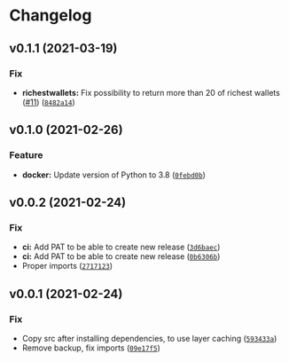 # Changelog

<!--next-version-placeholder-->

## v0.1.1 (2021-03-19)
### Fix
* **richestwallets:** Fix possibility to return more than 20 of richest wallets ([#11](https://github.com/bitcoinvault/api/issues/11)) ([`8482a14`](https://github.com/bitcoinvault/api/commit/8482a146321f405a10b05fb923433f8be8873004))

## v0.1.0 (2021-02-26)
### Feature
* **docker:** Update version of Python to 3.8 ([`0febd0b`](https://github.com/bitcoinvault/api/commit/0febd0b0cb3c76b35145b4043db3557d3b51387d))

## v0.0.2 (2021-02-24)
### Fix
* **ci:** Add PAT to be able to create new release ([`3d6baec`](https://github.com/bitcoinvault/api/commit/3d6baecc49248e914fcb4c631c2dc3c51f3386a7))
* **ci:** Add PAT to be able to create new release ([`0b6306b`](https://github.com/bitcoinvault/api/commit/0b6306b38fc4dad5df2b98efcb81b81a21fff439))
* Proper imports ([`2717123`](https://github.com/bitcoinvault/api/commit/2717123705f38571d589b2a6ed94301db2d0356c))

## v0.0.1 (2021-02-24)
### Fix
* Copy src after installing dependencies, to use layer caching ([`593433a`](https://github.com/bitcoinvault/api/commit/593433a9f14f4b09635c7e76faa7db0d54cd9a80))
* Remove backup, fix imports ([`09e17f5`](https://github.com/bitcoinvault/api/commit/09e17f517078f1caaafd4a3e53430aab9a27356a))
